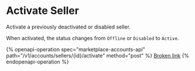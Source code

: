 # Activate Seller

Activate a previously deactivated or disabled seller.

When activated, the status changes from `Offline` or `Disabled` to `Active`.

{% openapi-operation spec="marketplace-accounts-api" path="/v1/accounts/sellers/{id}/activate" method="post" %}
[Broken link](broken-reference)
{% endopenapi-operation %}
